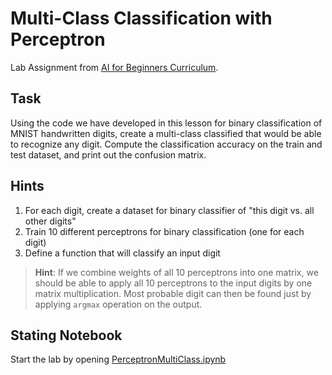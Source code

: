 # Multi-Class Classification with Perceptron

Lab Assignment from [AI for Beginners Curriculum](https://github.com/microsoft/ai-for-beginners).

## Task

Using the code we have developed in this lesson for binary classification of MNIST handwritten digits, create a multi-class classified that would be able to recognize any digit. Compute the classification accuracy on the train and test dataset, and print out the confusion matrix.

## Hints

1. For each digit, create a dataset for binary classifier of "this digit vs. all other digits"
1. Train 10 different perceptrons for binary classification (one for each digit)
1. Define a function that will classify an input digit 

> **Hint**: If we combine weights of all 10 perceptrons into one matrix, we should be able to apply all 10 perceptrons to the input digits by one matrix multiplication. Most probable digit can then be found just by applying `argmax` operation on the output.

## Stating Notebook

Start the lab by opening [PerceptronMultiClass.ipynb](PerceptronMultiClass.ipynb)
